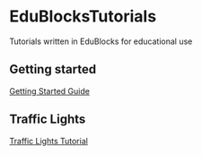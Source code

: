 # EduBlocksTutorials
Tutorials written in EduBlocks for educational use

## Getting started
[Getting Started Guide](Getting_Started/Getting_started.md)

## Traffic Lights
[Traffic Lights Tutorial](TrafficLights/TrafficLights.md)
